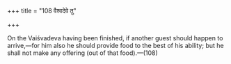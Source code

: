 +++
title = "108 वैश्वदेवे तु"

+++

On the Vaiśvadeva having been finished, if another guest should happen to arrive,—for him also he should provide food to the best of his ability; but he shall not make any offering (out of that food).—(108)